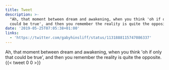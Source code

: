 ```yaml
---
title: Tweet
description: >-
  "Ah, that moment between dream and awakening, when you think 'oh if only that
  could be true', and then you remember the reality is quite the opposite. "
date: '2019-05-25T07:05:38+01:00'
links:
  - 'https://twitter.com/gabyhinsliff/status/1131888115747086337'
---
```

Ah, that moment between dream and awakening, when you think 'oh if only that could be true', and then you remember the reality is quite the opposite. 
      {{< tweet 0 0 >}}
    
